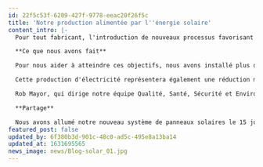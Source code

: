 ```yaml
---
id: 22f5c53f-6209-427f-9778-eeac20f26f5c
title: 'Notre production alimentée par l''énergie solaire'
content_intro: |-
  Pour tout fabricant, l'introduction de nouveaux processus favorisant l’environnement peut être un défi. Mais chez Jonesco, nous aimons les défis. C’est pourquoi, cette année, nous avons lancé notre programme « Powered by Solar » dans le double objectif de réduire notre dépendance à l'électricité produite à l'extérieur et de réduire notre production de CO2.

  **Ce que nous avons fait**

  Pour nous aider à atteindre ces objectifs, nous avons installé plus de 1 200 panneaux solaires dans notre usine de production du Lancashire. Ils généreront environ 350 000 kilowattheures d'énergie chaque année, ce qui est suffisant pour alimenter plus de 32 000 foyers français, soit la moitié des foyers de Preston, pendant une journée entière.

  Cette production d'électricité représentera également une réduction massive de notre production de CO2. Notre contribution au carbone réduira ainsi de 82 tonnes (soit 82 922,5 kg pour être précis).

  Rob Mayor, qui dirige notre équipe Qualité, Santé, Sécurité et Environnement et qui a supervisé l'installation des nouveaux panneaux solaires, a déclaré : « nous sommes ravis qu'après des mois de planification, nous puissions enfin réaliser les avantages de cette nouvelle énergie propre. Nous cherchons à installer des panneaux solaires depuis un certain temps, donc c'est bien que les choses fonctionnent comme prévu, mais bien sûr, nous cherchons toujours à aller plus loin… Plus récemment, nous avons examiné nos emballages et nous sommes actuellement en train de réaliser la plus grande suppression de sacs en plastique à usage unique de l'histoire de notre entreprise ».

  **Partage**

  Nous avons allumé notre nouveau système de panneaux solaires le 15 juillet et nous sommes ravis d'annoncer qu'il génère de l'électricité exactement comme nous l'avions prévu. Mais nous ne nous arrêtons pas là, nous prévoyons également d'aider nos voisins… Bientôt, tout surplus ou électricité inutilisée sera réinjecté directement dans le réseau, contribuant ainsi à fournir aux maisons et aux entreprises locales une source plus propre et plus verte d'énergie.
featured_post: false
updated_by: 6f380b3d-901c-48c0-ad5c-495e8a13ba14
updated_at: 1631695565
news_image: news/Blog-solar_01.jpg
---
```

